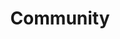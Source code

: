 ---
layout: tag-grid
title: "Community"
taxonomy: "Community"
permalink: /community/
entries_layout: grid
classes: wide
header:
  overlay_color: "#000"
  overlay_filter: "0.5"
  overlay_image: /content/images/charts/charts-banner.webp
---
